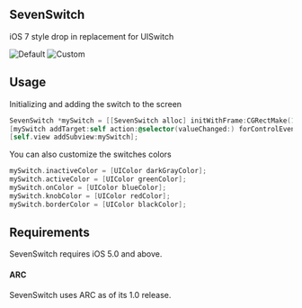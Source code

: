## SevenSwitch

iOS 7 style drop in replacement for UISwitch

![Default](https://raw.github.com/bvogelzang/SevenSwitch/master/example.png)
![Custom](https://raw.github.com/bvogelzang/SevenSwitch/master/example2.png)

## Usage

Initializing and adding the switch to the screen

```objective-c
SevenSwitch *mySwitch = [[SevenSwitch alloc] initWithFrame:CGRectMake(10, 10, 0, 0)];
[mySwitch addTarget:self action:@selector(valueChanged:) forControlEvents:UIControlEventValueChanged];
[self.view addSubview:mySwitch];
```

You can also customize the switches colors

```objective-c
mySwitch.inactiveColor = [UIColor darkGrayColor];
mySwitch.activeColor = [UIColor greenColor];
mySwitch.onColor = [UIColor blueColor];
mySwitch.knobColor = [UIColor redColor];
mySwitch.borderColor = [UIColor blackColor];
```

## Requirements

SevenSwitch requires iOS 5.0 and above.

#### ARC

SevenSwitch uses ARC as of its 1.0 release.
